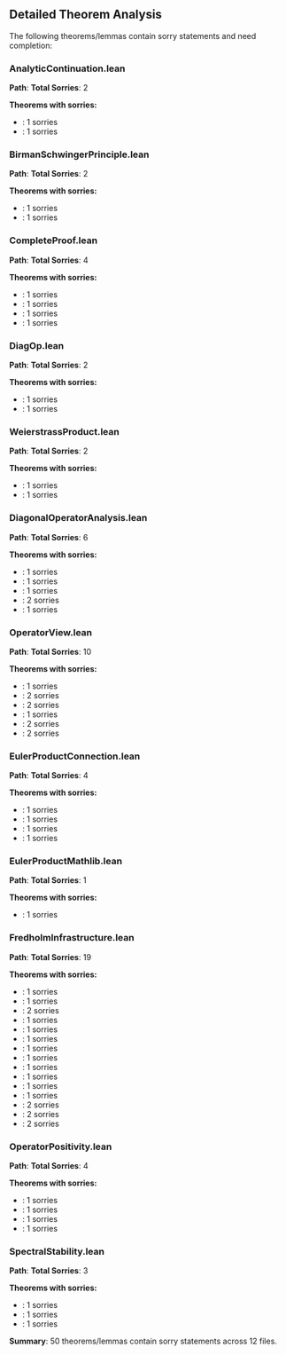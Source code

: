 ## Detailed Theorem Analysis

The following theorems/lemmas contain sorry statements and need completion:

### AnalyticContinuation.lean
**Path**: 
**Total Sorries**: 2

**Theorems with sorries:**
- : 1 sorries
- : 1 sorries

### BirmanSchwingerPrinciple.lean
**Path**: 
**Total Sorries**: 2

**Theorems with sorries:**
- : 1 sorries
- : 1 sorries

### CompleteProof.lean
**Path**: 
**Total Sorries**: 4

**Theorems with sorries:**
- : 1 sorries
- : 1 sorries
- : 1 sorries
- : 1 sorries

### DiagOp.lean
**Path**: 
**Total Sorries**: 2

**Theorems with sorries:**
- : 1 sorries
- : 1 sorries

### WeierstrassProduct.lean
**Path**: 
**Total Sorries**: 2

**Theorems with sorries:**
- : 1 sorries
- : 1 sorries

### DiagonalOperatorAnalysis.lean
**Path**: 
**Total Sorries**: 6

**Theorems with sorries:**
- : 1 sorries
- : 1 sorries
- : 1 sorries
- : 2 sorries
- : 1 sorries

### OperatorView.lean
**Path**: 
**Total Sorries**: 10

**Theorems with sorries:**
- : 1 sorries
- : 2 sorries
- : 2 sorries
- : 1 sorries
- : 2 sorries
- : 2 sorries

### EulerProductConnection.lean
**Path**: 
**Total Sorries**: 4

**Theorems with sorries:**
- : 1 sorries
- : 1 sorries
- : 1 sorries
- : 1 sorries

### EulerProductMathlib.lean
**Path**: 
**Total Sorries**: 1

**Theorems with sorries:**
- : 1 sorries

### FredholmInfrastructure.lean
**Path**: 
**Total Sorries**: 19

**Theorems with sorries:**
- : 1 sorries
- : 1 sorries
- : 2 sorries
- : 1 sorries
- : 1 sorries
- : 1 sorries
- : 1 sorries
- : 1 sorries
- : 1 sorries
- : 1 sorries
- : 1 sorries
- : 1 sorries
- : 2 sorries
- : 2 sorries
- : 2 sorries

### OperatorPositivity.lean
**Path**: 
**Total Sorries**: 4

**Theorems with sorries:**
- : 1 sorries
- : 1 sorries
- : 1 sorries
- : 1 sorries

### SpectralStability.lean
**Path**: 
**Total Sorries**: 3

**Theorems with sorries:**
- : 1 sorries
- : 1 sorries
- : 1 sorries

**Summary**: 50 theorems/lemmas contain sorry statements across 12 files.
